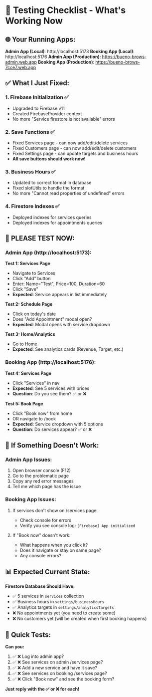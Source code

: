 # 🧪 Testing Checklist - What's Working Now

## 🌐 Your Running Apps:

**Admin App (Local)**: http://localhost:5173
**Booking App (Local)**: http://localhost:5176
**Admin App (Production)**: https://bueno-brows-admin.web.app
**Booking App (Production)**: https://bueno-brows-7cce7.web.app

## ✅ What I Just Fixed:

### 1. Firebase Initialization ✅
- Upgraded to Firebase v11
- Created FirebaseProvider context
- No more "Service firestore is not available" errors

### 2. Save Functions ✅
- Fixed Services page - can now add/edit/delete services
- Fixed Customers page - can now add/edit/delete customers  
- Fixed Settings page - can update targets and business hours
- **All save buttons should work now!**

### 3. Business Hours ✅
- Updated to correct format in database
- Fixed slotUtils to handle the format
- No more "Cannot read properties of undefined" errors

### 4. Firestore Indexes ✅
- Deployed indexes for services queries
- Deployed indexes for appointments queries

## 🧪 PLEASE TEST NOW:

### Admin App (http://localhost:5173):

**Test 1: Services Page**
- Navigate to Services
- Click "Add" button
- Enter: Name="Test", Price=100, Duration=60
- Click "Save"
- **Expected**: Service appears in list immediately

**Test 2: Schedule Page**
- Click on today's date
- Does "Add Appointment" modal open?
- **Expected**: Modal opens with service dropdown

**Test 3: Home/Analytics**
- Go to Home
- **Expected**: See analytics cards (Revenue, Target, etc.)

### Booking App (http://localhost:5176):

**Test 4: Services Page**
- Click "Services" in nav
- **Expected**: See 5 services with prices
- **Question**: Do you see them? ✅ or ❌

**Test 5: Book Page**
- Click "Book now" from home
- OR navigate to /book
- **Expected**: Service dropdown with 5 options
- **Question**: Do services appear? ✅ or ❌

## 🐛 If Something Doesn't Work:

### Admin App Issues:
1. Open browser console (F12)
2. Go to the problematic page
3. Copy any red error messages
4. Tell me which page has the issue

### Booking App Issues:
1. If services don't show on /services page:
   - Check console for errors
   - Verify you see console log: `[Firebase] App initialized`

2. If "Book now" doesn't work:
   - What happens when you click it?
   - Does it navigate or stay on same page?
   - Any console errors?

## 📊 Expected Current State:

**Firestore Database Should Have:**
- ✅ 5 services in `services` collection
- ✅ Business hours in `settings/businessHours`
- ✅ Analytics targets in `settings/analyticsTargets`
- ❌ No appointments yet (you need to create some)
- ❌ No customers yet (will be created when first booking happens)

## 🎯 Quick Tests:

**Can you:**
1. ✅ ❌ Log into admin app?
2. ✅ ❌ See services on admin /services page?
3. ✅ ❌ Add a new service and have it save?
4. ✅ ❌ See services on booking /services page?
5. ✅ ❌ Click "Book now" and see the booking form?

**Just reply with the ✅ or ❌ for each!**

